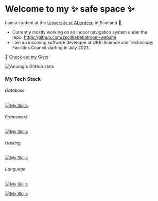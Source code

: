 # Welcome to my ✨ safe space ✨

I am a student at the [University of Aberdeen](https://www.abdn.ac.uk/) in Scotland 🏴󠁧󠁢󠁳󠁣󠁴󠁿.
- Currently mostly working on an indoor navigation system under the repo: https://github.com/zsoltkebel/atroom-website
- I am an incoming software developer at UKRI Science and Technology Facilities Council starting in July 2023.

🔎  [Check out my Gists](https://gist.github.com/zsoltkebel)

![Anurag's GitHub stats](https://github-readme-stats.vercel.app/api?username=zsoltkebel&show_icons=true&theme=react)

### My Tech Stack

###### Database 
[![My Skills](https://skillicons.dev/icons?i=firebase,gcp,mysql)](https://skillicons.dev)

###### Framework
[![My Skills](https://skillicons.dev/icons?i=react,flutter,next)](https://skillicons.dev)

###### Hosting
[![My Skills](https://skillicons.dev/icons?i=vercel)](https://skillicons.dev)

###### Language
[![My Skills](https://skillicons.dev/icons?i=js,ts,python,java,dart,c)](https://skillicons.dev)

[![My Skills](https://skillicons.dev/icons?i=git&perline=3)](https://skillicons.dev)

<!--
**zsoltkebel/zsoltkebel** is a ✨ _special_ ✨ repository because its `README.md` (this file) appears on your GitHub profile.

Here are some ideas to get you started:

- 🔭 I’m currently working on ...
- 🌱 I’m currently learning ...
- 👯 I’m looking to collaborate on ...
- 🤔 I’m looking for help with ...
- 💬 Ask me about ...
- 📫 How to reach me: ...
- 😄 Pronouns: ...
- ⚡ Fun fact: ...
-->
